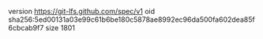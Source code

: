 version https://git-lfs.github.com/spec/v1
oid sha256:5ed00131a03e99c61b6be180c5878ae8992ec96da500fa602dea85f6cbcab9f7
size 1801
